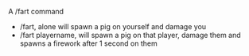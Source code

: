 A /fart command
- /fart, alone will spawn a pig on yourself and damage you
- /fart playername, will spawn a pig on that player, damage them and spawns a firework after 1 second on them
